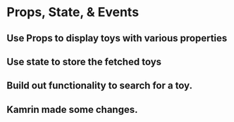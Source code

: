 # Props, State, & Events

## Use Props to display toys with various properties

## Use state to store the fetched toys

## Build out functionality to search for a toy. 

## Kamrin made some changes.
